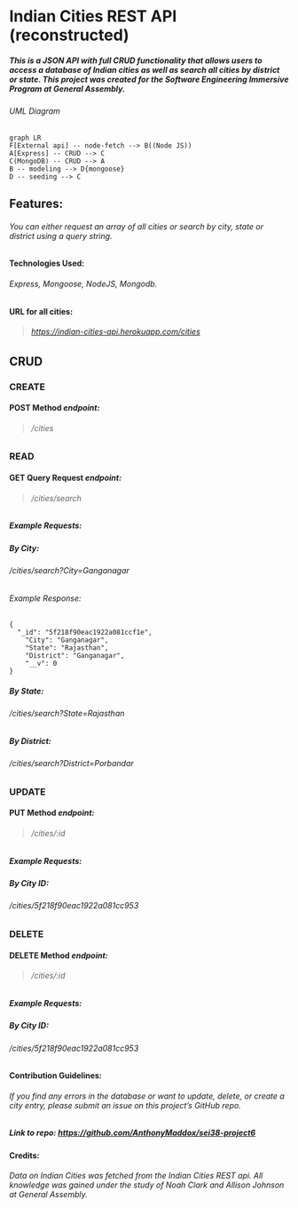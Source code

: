 # **Indian Cities REST API (reconstructed)**

##### This is a JSON API with full CRUD functionality that allows users to access a database of Indian cities as well as search all cities by district or state. This project was created for the Software Engineering Immersive Program at General Assembly.

###### UML Diagram

```mermaid
graph LR
F[External api] -- node-fetch --> B((Node JS))
A[Express] -- CRUD --> C
C(MongoDB) -- CRUD --> A
B -- modeling --> D{mongoose}
D -- seeding --> C
```

## Features:

###### You can either request an array of all cities or search by city, state or district using a query string.

#### Technologies Used:

###### Express, Mongoose, NodeJS, Mongodb.

#### URL for all cities:

> ###### https://indian-cities-api.herokuapp.com/cities

## CRUD

### CREATE

#### POST Method _endpoint:_

> ###### /cities

### READ

#### GET Query Request _endpoint:_

> ###### /cities/search

##### Example Requests:

##### By City:

###### /cities/search?City=Ganganagar

###### Example Response:

```
{
  "_id": "5f218f90eac1922a081ccf1e",
    "City": "Ganganagar",
    "State": "Rajasthan",
    "District": "Ganganagar",
    "__v": 0
}

```

##### By State:

###### /cities/search?State=Rajasthan

##### By District:

###### /cities/search?District=Porbandar

### UPDATE

#### PUT Method _endpoint:_

> ###### /cities/:id

##### Example Requests:

##### By City ID:

###### /cities/5f218f90eac1922a081cc953

### DELETE

#### DELETE Method _endpoint:_

> ###### /cities/:id

##### Example Requests:

##### By City ID:

###### /cities/5f218f90eac1922a081cc953

#### Contribution Guidelines:

###### If you find any errors in the database or want to update, delete, or create a city entry, please submit an issue on this project’s GitHub repo.

##### Link to repo: _https://github.com/AnthonyMaddox/sei38-project6_

#### Credits:

###### Data on Indian Cities was fetched from the Indian Cities REST api. All knowledge was gained under the study of Noah Clark and Allison Johnson at General Assembly.
